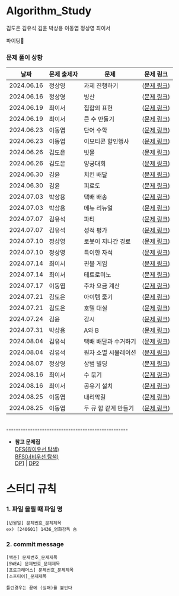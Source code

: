 # Algorithm_Study
김도은 김유석 김윤 박상용 이동엽 정상영 최이서

파이팅🍕

### 문제 풀이 상황
| 날짜 | 문제 출제자 | 문제 | 문제 링크 | 
|--------|------|-------|-------|
| 2024.06.16 | 정상영 | 과제 진행하기 | ([문제 링크](https://school.programmers.co.kr/learn/courses/30/lessons/176962)) | 
| 2024.06.16 | 정상영 | 빙산 | ([문제 링크](https://www.acmicpc.net/problem/2573)) |
| 2024.06.19 | 최이서 | 집합의 표현 | ([문제 링크](https://www.acmicpc.net/problem/1717)) |
| 2024.06.19 | 최이서 | 큰 수 만들기 | ([문제 링크](https://school.programmers.co.kr/learn/courses/30/lessons/42883)) |
| 2024.06.23 | 이동엽 | 단어 수학 | ([문제 링크](https://www.acmicpc.net/problem/1339)) |
| 2024.06.23 | 이동엽 | 이모티콘 할인행사 | ([문제 링크](https://school.programmers.co.kr/learn/courses/30/lessons/150368)) |
| 2024.06.26 | 김도은 | 빗물 | ([문제 링크](https://www.acmicpc.net/problem/14719)) |
| 2024.06.26 | 김도은 | 양궁대회 | ([문제 링크](https://school.programmers.co.kr/learn/courses/30/lessons/92342)) |
| 2024.06.30 | 김윤 | 치킨 배달 | ([문제 링크](https://www.acmicpc.net/problem/15686)) |
| 2024.06.30 | 김윤 | 피로도 | ([문제 링크](https://school.programmers.co.kr/learn/courses/30/lessons/87946)) |
| 2024.07.03 | 박상용 | 택배 배송 | ([문제 링크](https://www.acmicpc.net/problem/5972)) |
| 2024.07.03 | 박상용 | 메뉴 리뉴얼 | ([문제 링크](https://school.programmers.co.kr/learn/courses/30/lessons/72411?language=java)) |
| 2024.07.07 | 김유석 | 파티 | ([문제 링크](https://www.acmicpc.net/problem/1238)) |
| 2024.07.07 | 김유석 | 성적 평가 | ([문제 링크](https://softeer.ai/practice/6250)) |
| 2024.07.10 | 정상영 | 로봇이 지나간 경로 | ([문제 링크](https://softeer.ai/practice/6275)) |
| 2024.07.10 | 정상영 | 특이한 자석 | ([문제 링크](https://swexpertacademy.com/main/code/problem/problemDetail.do?contestProbId=AWIeV9sKkcoDFAVH&categoryId=AWIeV9sKkcoDFAVH&categoryType=CODE&problemTitle=&orderBy=INQUERY_COUNT&selectCodeLang=ALL&select-1=&pageSize=10&pageIndex=4)) |
| 2024.07.14 | 최이서 | 핀볼 게임 | ([문제 링크](https://swexpertacademy.com/main/code/problem/problemDetail.do?contestProbId=AWXRF8s6ezEDFAUo#none)) |
| 2024.07.14 | 최이서 | 테트로미노 | ([문제 링크](https://www.acmicpc.net/problem/14500)) |
| 2024.07.17 | 이동엽 | 주차 요금 계산 | ([문제 링크](https://school.programmers.co.kr/learn/courses/30/lessons/92341)) |
| 2024.07.21 | 김도은 | 아이템 줍기 | ([문제 링크](https://school.programmers.co.kr/learn/courses/30/lessons/87694)) |
| 2024.07.21 | 김도은 | 호텔 대실 | ([문제 링크](https://school.programmers.co.kr/learn/courses/30/lessons/155651)) |
| 2024.07.24 | 김윤 | 감시 | ([문제 링크](https://www.acmicpc.net/problem/15683)) |
| 2024.07.31 | 박상용 | A와 B | ([문제 링크](https://www.acmicpc.net/problem/12904)) |
| 2024.08.04 | 김유석 | 택배 배달과 수거하기 | ([문제 링크](https://school.programmers.co.kr/learn/courses/30/lessons/150369)) |
| 2024.08.04 | 김유석 | 원자 소멸 시뮬레이션 | ([문제 링크](https://swexpertacademy.com/main/code/problem/problemDetail.do?contestProbId=AWXRFInKex8DFAUo&categoryId=AWXRFInKex8DFAUo&categoryType=CODE&problemTitle=SW&orderBy=FIRST_REG_DATETIME&selectCodeLang=ALL&select-1=&pageSize=10&pageIndex=1)) |
| 2024.08.07 | 정상영 | 상범 빌딩 | ([문제 링크](https://www.acmicpc.net/problem/6593)) |
| 2024.08.16 | 최이서 | 수 묶기 | ([문제 링크](https://www.acmicpc.net/problem/1744)) |
| 2024.08.16 | 최이서 | 공유기 설치 | ([문제 링크](https://www.acmicpc.net/problem/2110)) |
| 2024.08.25 | 이동엽 | 내리막길 | ([문제 링크](https://www.acmicpc.net/problem/1520)) |
| 2024.08.25 | 이동엽 | 두 큐 합 같게 만들기 | ([문제 링크](https://school.programmers.co.kr/learn/courses/30/lessons/118667)) |

<br>
---------------------------------------------------

* **참고 문제집** <br>
[DFS(깊이우선 탐색)](https://www.acmicpc.net/problemset?sort=ac_desc&algo=127) <br>
[BFS(너비우선 탐색)](https://www.acmicpc.net/problemset?sort=ac_desc&algo=126) <br>
[DP1](https://www.acmicpc.net/workbook/view/7836) | [DP2](https://www.acmicpc.net/problemset?sort=ac_desc&algo=25) <br>


# 스터디 규칙
### 1. 파일 올릴 때 파일 명
```
[년월일] 문제번호_문제제목
ex) [240601] 1436_영화감독 숌
```
### 2. commit message
```
[백준] 문제번호_문제제목
[SWEA] 문제번호_문제제목
[프로그래머스] 문제번호_문제제목
[소프티어]_문제제목

틀린경우는 끝에 (실패)를 붙인다
```

